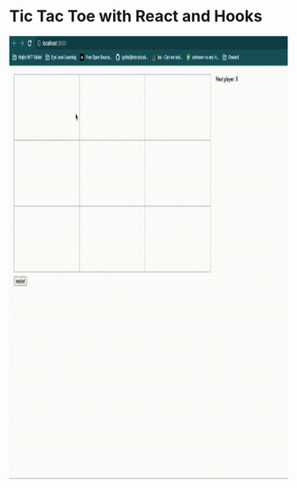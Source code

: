# Tic Tac Toe with React and Hooks

<img src="./demo.gif" alt="Tic Tac Toe Demo" style="height: 800px; width:100%"/>